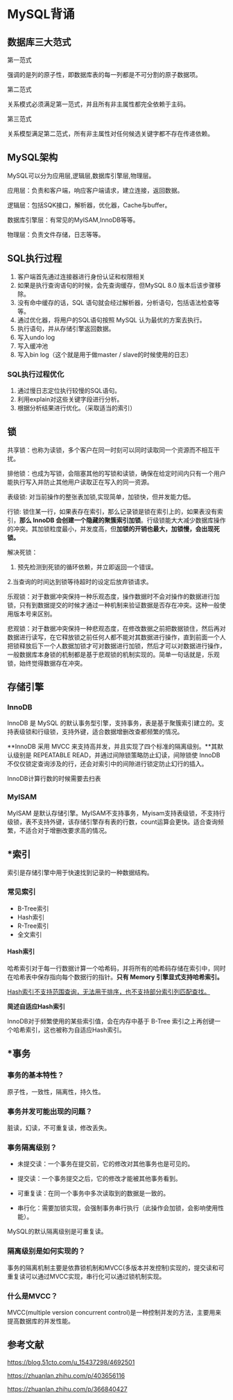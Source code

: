 # MySQL背诵

## 数据库三大范式

第一范式

强调的是列的原子性，即数据库表的每一列都是不可分割的原子数据项。

第二范式

关系模式必须满足第一范式，并且所有非主属性都完全依赖于主码。

第三范式

关系模型满足第二范式，所有非主属性对任何候选关键字都不存在传递依赖。

## MySQL架构

MySQL可以分为应用层,逻辑层,数据库引擎层,物理层。

应用层：负责和客户端，响应客户端请求，建立连接，返回数据。

逻辑层：包括SQK接口，解析器，优化器，Cache与buffer。

数据库引擎层：有常见的MyISAM,InnoDB等等。

物理层：负责文件存储，日志等等。

## SQL执行过程

1. 客户端首先通过连接器进行身份认证和权限相关
2. 如果是执行查询语句的时候，会先查询缓存，但MySQL 8.0 版本后该步骤移除。
3. 没有命中缓存的话，SQL 语句就会经过解析器，分析语句，包括语法检查等等。
4. 通过优化器，将用户的SQL语句按照 MySQL 认为最优的方案去执行。
5. 执行语句，并从存储引擎返回数据。
6. 写入undo log
7. 写入缓冲池
8. 写入bin log（这个就是用于做master / slave的时候使用的日志）

### SQL执行过程优化

1. 通过慢日志定位执行较慢的SQL语句。
2. 利用explain对这些关键字段进行分析。
3. 根据分析结果进行优化。（采取适当的索引）

## 锁

共享锁：也称为读锁，多个客户在同一时刻可以同时读取同一个资源而不相互干扰。

排他锁：也成为写锁，会阻塞其他的写锁和读锁，确保在给定时间内只有一个用户能执行写入并防止其他用户读取正在写入的同一资源。

表级锁: 对当前操作的整张表加锁,实现简单，加锁快，但并发能力低。

行锁: 锁住某一行，如果表存在索引，那么记录锁是锁在索引上的，如果表没有索引，**那么 InnoDB 会创建一个隐藏的聚簇索引加锁**。行级锁能大大减少数据库操作的冲突。其加锁粒度最小，并发度高，但**加锁的开销也最大，加锁慢，会出现死锁。**

解决死锁：

1. 预先检测到死锁的循环依赖，并立即返回一个错误。

2.当查询的时间达到锁等待超时的设定后放弃锁请求。

乐观锁：对于数据冲突保持一种乐观态度，操作数据时不会对操作的数据进行加锁，只有到数据提交的时候才通过一种机制来验证数据是否存在冲突。这种一般使用版本号来区别。

悲观锁：对于数据冲突保持一种悲观态度，在修改数据之前把数据锁住，然后再对数据进行读写，在它释放锁之前任何人都不能对其数据进行操作，直到前面一个人把锁释放后下一个人数据加锁才可对数据进行加锁，然后才可以对数据进行操作，一般数据库本身锁的机制都是基于悲观锁的机制实现的。简单一句话就是，乐观锁，始终觉得数据存在冲突。

## 存储引擎

### InnoDB

InnoDB 是 MySQL 的默认事务型引擎，支持事务，表是基于聚簇索引建立的。支持表级锁和行级锁，支持外键，适合数据增删改查都频繁的情况。

**InnoDB 采用 MVCC 来支持高并发，并且实现了四个标准的隔离级别。**其默认级别是 REPEATABLE READ，并通过间隙锁策略防止幻读，间隙锁使 InnoDB 不仅仅锁定查询涉及的行，还会对索引中的间隙进行锁定防止幻行的插入。

InnoDB计算行数的时候需要去扫表

### MyISAM

MyISAM 是默认存储引擎。MyISAM不支持事务，Myisam支持表级锁，不支持行级锁，表不支持外键，该存储引擎存有表的行数，count运算会更快。适合查询频繁，不适合对于增删改要求高的情况。

## *索引

索引是存储引擎中用于快速找到记录的一种数据结构。

### 常见索引

- B-Tree索引 
- Hash索引 
- R-Tree索引 
- 全文索引

#### Hash索引

哈希索引对于每一行数据计算一个哈希码，并将所有的哈希码存储在索引中，同时在哈希表中保存指向每个数据行的指针。**只有 Memory 引擎显式支持哈希索引。**

<u>Hash索引不支持范围查询，无法用于排序，也不支持部分索引列匹配查找。</u>

**简述自适应Hash索引**

InnoDB对于频繁使用的某些索引值，会在内存中基于 B-Tree 索引之上再创键一个哈希索引，这也被称为自适应Hash索引。

## *事务

### 事务的基本特性？

原子性，一致性，隔离性，持久性。

### 事务并发可能出现的问题？

脏读，幻读，不可重复读，修改丢失。

### 事务隔离级别？

- 未提交读：一个事务在提交前，它的修改对其他事务也是可见的。

- 提交读：一个事务提交之后，它的修改才能被其他事务看到。

- 可重复读：在同一个事务中多次读取到的数据是一致的。

- 串行化：需要加锁实现，会强制事务串行执行（此操作会加锁，会影响使用性能）。

MySQL的默认隔离级别是可重复读。

### 隔离级别是如何实现的？

事务的隔离机制主要是依靠锁机制和MVCC(多版本并发控制)实现的，提交读和可重复读可以通过MVCC实现，串行化可以通过锁机制实现。

### 什么是MVCC？

MVCC(multiple version concurrent control)是一种控制并发的方法，主要用来提高数据库的并发性能。

## 参考文献

https://blog.51cto.com/u_15437298/4692501

https://zhuanlan.zhihu.com/p/403656116

https://zhuanlan.zhihu.com/p/366840427